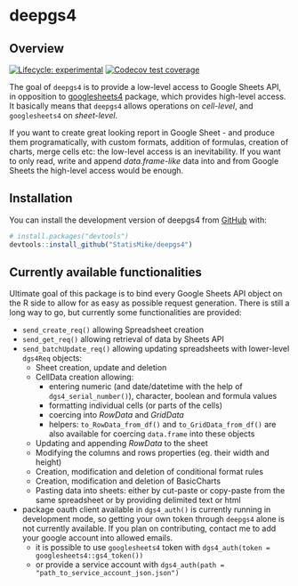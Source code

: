 
<!-- README.md is generated from README.Rmd. Please edit that file -->

# deepgs4

## Overview

<!-- badges: start -->

[![Lifecycle:
experimental](https://img.shields.io/badge/lifecycle-experimental-orange.svg)](https://lifecycle.r-lib.org/articles/stages.html#experimental)
[![Codecov test
coverage](https://codecov.io/gh/StatisMike/deepgs4/branch/main/graph/badge.svg)](https://app.codecov.io/gh/StatisMike/deepgs4?branch=main)
<!-- badges: end -->

The goal of `deepgs4` is to provide a low-level access to Google Sheets
API, in opposition to
<a href="https://github.com/tidyverse/googlesheets4"
target="_blank">googlesheets4</a> package, which provides high-level
access. It basically means that `deepgs4` allows operations on
*cell-level*, and `googlesheets4` on *sheet-level*.

If you want to create great looking report in Google Sheet - and produce
them programatically, with custom formats, addition of formulas,
creation of charts, merge cells etc: the low-level access is an
inevitability. If you want to only read, write and append
*data.frame-like* data into and from Google Sheets the high-level access
would be enough.

## Installation

You can install the development version of deepgs4 from
[GitHub](https://github.com/) with:

``` r
# install.packages("devtools")
devtools::install_github("StatisMike/deepgs4")
```

## Currently available functionalities

Ultimate goal of this package is to bind every Google Sheets API object
on the R side to allow for as easy as possible request generation. There
is still a long way to go, but currently some functionalities are
provided:

-   `send_create_req()` allowing Spreadsheet creation
-   `send_get_req()` allowing retrieval of data by Sheets API
-   `send_batchUpdate_req()` allowing updating spreadsheets with
    lower-level `dgs4Req` objects:
    -   Sheet creation, update and deletion
    -   CellData creation allowing:
        -   entering numeric (and date/datetime with the help of
            `dgs4_serial_number()`), character, boolean and formula
            values
        -   formatting individual cells (or parts of the cells)
        -   coercing into *RowData* and *GridData*
        -   helpers: `to_RowData_from_df()` and `to_GridData_from_df()`
            are also available for coercing `data.frame` into these
            objects
    -   Updating and appending *RowData* to the sheet
    -   Modifying the columns and rows properties (eg. their width and
        height)
    -   Creation, modification and deletion of conditional format rules
    -   Creation, modification and deletion of BasicCharts
    -   Pasting data into sheets: either by cut-paste or copy-paste from
        the same spreadsheet or by providing delimited text or html
-   package oauth client available in `dgs4_auth()` is currently running
    in development mode, so getting your own token through `deepgs4`
    alone is not currently available. If you plan on contributing,
    contact me to add your google account into allowed emails.
    -   it is possible to use `googlesheets4` token with
        `dgs4_auth(token = googlesheets4::gs4_token())`
    -   or provide a service account with
        `dgs4_auth(path = "path_to_service_account_json.json")`

